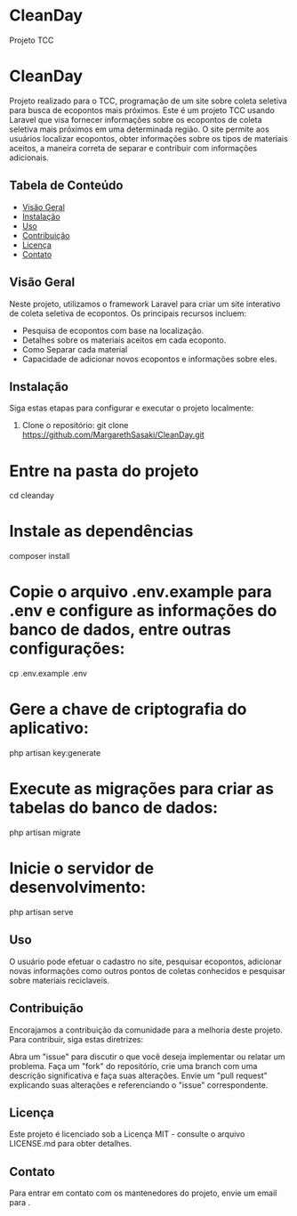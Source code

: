 # CleanDay
Projeto TCC

# CleanDay

Projeto realizado para o TCC, programação de um site sobre coleta seletiva para busca de ecopontos mais próximos.
Este é um projeto TCC usando Laravel que visa fornecer informações sobre os ecopontos de coleta seletiva mais próximos em uma determinada região. O site permite aos usuários localizar ecopontos, obter informações sobre os tipos de materiais aceitos, a maneira correta de separar e contribuir com informações adicionais.


## Tabela de Conteúdo

- [Visão Geral](#visão-geral)
- [Instalação](#instalação)
- [Uso](#uso)
- [Contribuição](#contribuição)
- [Licença](#Licença)
- [Contato](#Contato)

## Visão Geral

Neste projeto, utilizamos o framework Laravel para criar um site interativo de coleta seletiva de ecopontos. Os principais recursos incluem:

- Pesquisa de ecopontos com base na localização.
- Detalhes sobre os materiais aceitos em cada ecoponto.
- Como Separar cada material
- Capacidade de adicionar novos ecopontos e informações sobre eles.

## Instalação

Siga estas etapas para configurar e executar o projeto localmente:

1. Clone o repositório:
git clone https://github.com/MargarethSasaki/CleanDay.git

# Entre na pasta do projeto
cd cleanday

# Instale as dependências
composer install

# Copie o arquivo .env.example para .env e configure as informações do banco de dados, entre outras configurações:
cp .env.example .env

# Gere a chave de criptografia do aplicativo:
php artisan key:generate

# Execute as migrações para criar as tabelas do banco de dados:
php artisan migrate

# Inicie o servidor de desenvolvimento:
php artisan serve

## Uso

O usuário pode efetuar o cadastro no site, pesquisar ecopontos, adicionar novas informações como outros pontos de coletas conhecidos e pesquisar sobre materiais reciclaveis.

## Contribuição

Encorajamos a contribuição da comunidade para a melhoria deste projeto. Para contribuir, siga estas diretrizes:

Abra um "issue" para discutir o que você deseja implementar ou relatar um problema.
Faça um "fork" do repositório, crie uma branch com uma descrição significativa e faça suas alterações.
Envie um "pull request" explicando suas alterações e referenciando o "issue" correspondente.

## Licença
Este projeto é licenciado sob a Licença MIT - consulte o arquivo LICENSE.md para obter detalhes.

## Contato
Para entrar em contato com os mantenedores do projeto, envie um email para .

 
